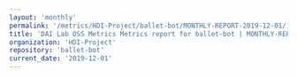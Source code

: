 ```yaml
---
layout: 'monthly'
permalink: '/metrics/HDI-Project/ballet-bot/MONTHLY-REPORT-2019-12-01/'
title: 'DAI Lab OSS Metrics Metrics report for ballet-bot | MONTHLY-REPORT-2019-12-01'
organization: 'HDI-Project'
repository: 'ballet-bot'
current_date: '2019-12-01'
---
```

